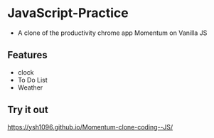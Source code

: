 # JavaScript-Practice

- A clone of the productivity chrome app Momentum on Vanilla JS

## Features
- clock
- To Do List
- Weather

## Try it out
 https://ysh1096.github.io/Momentum-clone-coding--JS/
